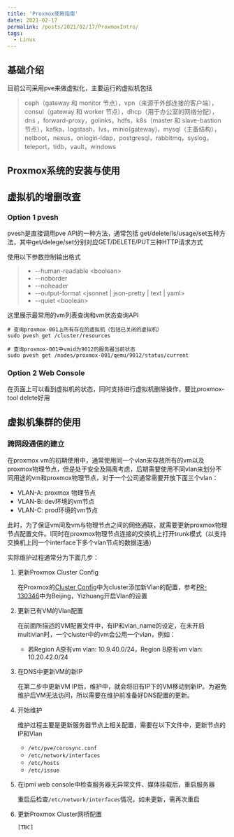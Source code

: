 ```yaml
---
title: 'Proxmox使用指南'
date: 2021-02-17
permalink: /posts/2021/02/17/ProxmoxIntro/
tags:
  - Linux
---
```




## 基础介绍

目前公司采用pve来做虚拟化，主要运行的虚拟机包括

> ceph（gateway 和 monitor 节点），vpn（来源于外部连接的客户端），consul（gateway 和 worker 节点），dhcp（用于办公室的网络分配），dns ，forward-proxy，golinks，hdfs，k8s（master 和 slave-bastion 节点），kafka，logstash，lvs，minio(gateway)，mysql（主备结构），netboot，nexus，onlogin-ldap，postgresql，rabbitmq，syslog，teleport，tidb，vault，windows

## Proxmox系统的安装与使用



## 虚拟机的增删改查

### Option 1 pvesh

pvesh是直接调用pve API的一种方法，通常包括 get/delete/ls/usage/set五种方法，其中get/delege/set分别对应GET/DELETE/PUT三种HTTP请求方式

使用以下参数控制输出格式

> - --human-readable \<boolean\>
> - --noborder
> - --noheader
> - --output-format \<jsonnet \| json-pretty \| text \| yaml\>
> - --quiet \<boolean\>

这里展示最常用的vm列表查询和vm状态查询API

```shell
# 查询proxmox-001上所有存在的虚拟机（包括已关闭的虚拟机）
sudo pvesh get /cluster/resources

# 查询proxmox-001中vmid为9012的服务器当前状态
sudo pvesh get /nodes/proxmox-001/qemu/9012/status/current
```

### Option 2 Web Console

在页面上可以看到虚拟机的状态，同时支持进行虚拟机删除操作，要比proxmox-tool delete好用

## 虚拟机集群的使用

### 跨网段通信的建立

在proxmox vm的初期使用中，通常使用同一个vlan来存放所有的vm以及proxmox物理节点，但是处于安全及隔离考虑，后期需要使用不同vlan来划分不同用途的vm和proxmox物理节点，对于一个公司通常需要开放下面三个vlan：

- VLAN-A: proxmox 物理节点
- VLAN-B: dev环境的vm节点
- VLAN-C: prod环境的vm节点

此时，为了保证vm间及vm与物理节点之间的网络通联，就需要更新proxmox物理节点配置文件。I同时在proxmox物理节点连接的交换机上打开trunk模式（以支持交换机上同一个interface下多个vlan节点的数据连通）

实际维护过程通常分为下面几步：

1. 更新Proxmox Cluster Config

   在Proxmox的[Cluster Config](https://github.com/ponyai/common/blob/master/proxmox/utils/generated/cluster-configs.yaml)中为cluster添加新Vlan的配置，参考[PR-130346](https://github.com/ponyai/common/pull/140346)中为Beijing，Yizhuang开启Vlan的设置

2. 更新已有VM的Vlan配置

   在前面所描述的VM配置文件中，有IP和vlan_name的设定，在未开启multivlan时，一个cluster中的vm会公用一个vlan，例如：

   - 若Region A原有vm vlan: 10.9.40.0/24，Region B原有vm vlan: 10.20.42.0/24

3. 在DNS中更新VM的新IP

   在第二步中更新VM IP后，维护中，就会将旧有IP下的VM移动到新IP。为避免维护后VM无法访问，所以需要在维护前准备好DNS配置的更新。

4. 开始维护

   维护过程主要是更新服务器节点上相关配置，需要在以下文件中，更新节点的IP和Vlan

   - `/etc/pve/corosync.conf`
   - `/etc/network/interfaces`
   - `/etc/hosts`
   - `/etc/issue`

5. 在ipmi web console中检查服务器无异常文件、媒体挂载后，重启服务器

   重启后检查`/etc/network/interfaces`情况，如未更新，需再次重启

6. 更新Proxmox Cluster网桥配置

   ```shell
   [TBC]
   ```

   